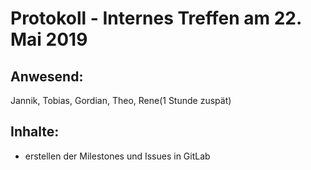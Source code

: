 # Protokoll - Internes Treffen am 22. Mai 2019

## Anwesend:
 Jannik, Tobias, Gordian, Theo, Rene(1 Stunde zuspät)

## Inhalte:
- erstellen der Milestones und Issues in GitLab


